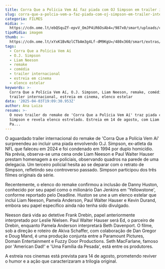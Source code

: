 ```yaml
---
title: Corra Que a Polícia Vem Aí faz piada com OJ Simpson em trailer internacional
slug: corra-que-a-polcia-vem-a-faz-piada-com-oj-simpson-em-trailer-internacional
categoria: FILMES
midia: >-
  https://cdn.ome.lt/ebQSquZf-epvV_OmJP4iR6OsAb4=/987x0/smart/uploads/conteudo/fotos/OMELETE_CAPA_-_2025-04-03T153822.077.png
tipoMidia: imagem
thumb: >-
  https://cdn.ome.lt/xYxK1BvNzlCTbAm3g4Lf-dM9KgU=/480x360/smart/extras/conteudos/omelete_THUMB_-_2025-04-03T153813.231.png
tags:
  - Corra Que a Polícia Vem Aí
  - O.J. Simpson
  - Liam Neeson
  - remake
  - comédia
  - trailer internacional
  - estreia em cinema
  - elenco estelar
keywords: >-
  Corra Que a Polícia Vem Aí, O.J. Simpson, Liam Neeson, remake, comédia,
  trailer internacional, estreia em cinema, elenco estelar
data: '2025-04-03T19:09:30.953Z'
author: Ana Luiza
resumo: >-
  O novo trailer do remake de 'Corra Que a Polícia Vem Aí' traz piada com O.J.
  Simpson e revela elenco estrelado. Estreia em 14 de agosto, com Liam Neeson e
  Pa...
---
```


O aguardado trailer internacional do remake de 'Corra Que a Polícia Vem Aí' surpreendeu ao incluir uma piada envolvendo O.J. Simpson, ex-atleta da NFL que faleceu em 2024 e foi condenado em 1994 por duplo homicídio. Na prévia, observa-se uma cena onde Liam Neeson e Paul Walter Hauser prestam homenagem a ex-policiais, observando quadros na parede de uma delegacia. Um terceiro policial hesita ao se deparar com o retrato de Simpson, refletindo seu controverso passado. Simpson participou dos três filmes originais da série.

Recentemente, o elenco do remake confirmou a inclusão de Danny Huston, conhecido por seu papel como o milionário Dan Jenkins em 'Yellowstone', conforme reportado pelo Deadline. Huston se une a um elenco estelar que inclui Liam Neeson, Pamela Anderson, Paul Walter Hauser e Kevin Durand, embora seu papel específico ainda não tenha sido divulgado.

Neeson dará vida ao detetive Frank Drebin, papel anteriormente interpretado por Leslie Nielsen. Paul Walter Hauser será Ed, o parceiro de Drebin, enquanto Pamela Anderson interpretará Beth Davenport. O filme, sob a direção e roteiro de Akiva Schaffer, com colaboração de Dan Gregor e Doug Mand, é uma produção conjunta entre a Paramount Pictures, Domain Entertainment e Fuzzy Door Productions. Seth MacFarlane, famoso por 'American Dad!' e 'Uma Família da Pesada', está entre os produtores.

A estreia nos cinemas está prevista para 14 de agosto, prometendo reviver o humor e a ação que caracterizaram a trilogia original.
